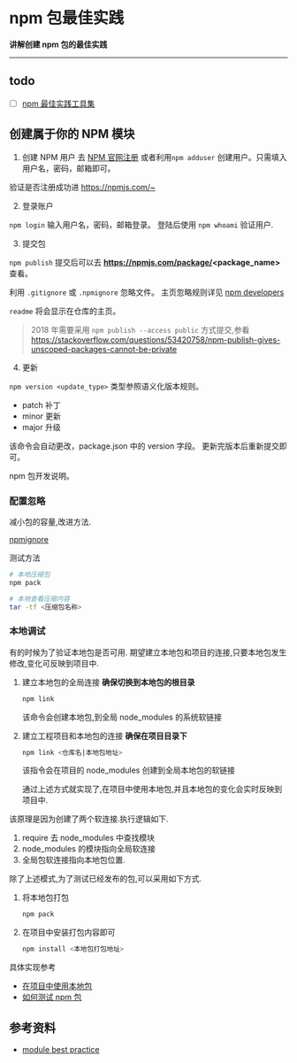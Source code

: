 npm 包最佳实践
====

**讲解创建 npm 包的最佳实践**

------

##  todo
* [ ] [npm 最佳实践工具集](https://hackernoon.com/these-6-essential-tools-will-maintain-your-npm-modules-for-you-4cbbee88e0cb)

## 创建属于你的 NPM 模块
1. 创建 NPM 用户
去 [NPM 官网注册](https://www.npmjs.com/)
或者利用`npm adduser` 创建用户。只需填入
用户名，密码，邮箱即可。

验证是否注册成功进 <https://npmjs.com/~>

2. 登录账户

`npm login` 输入用户名，密码，邮箱登录。
登陆后使用 `npm whoami` 验证用户.

3. 提交包

`npm publish` 提交后可以去 **https://npmjs.com/package/<package_name>** 查看。
 
利用 `.gitignore` 或 `.npmignore` 忽略文件。
主页忽略规则详见 [npm developers](https://docs.npmjs.com/misc/developers)

`readme` 将会显示在仓库的主页。

> 2018 年需要采用 `npm publish --access public` 方式提交,参看 <https://stackoverflow.com/questions/53420758/npm-publish-gives-unscoped-packages-cannot-be-private>
4. 更新

`npm version <update_type>` 类型参照语义化版本规则。

* patch 补丁
* minor 更新
* major 升级

该命令会自动更改，package.json 中的 version 字段。
更新完版本后重新提交即可。

npm 包开发说明。

### 配置忽略
减小包的容量,改进方法.

[npmignore](https://docs.npmjs.com/misc/developers#keeping-files-out-of-your-package)

测试方法

```bash
# 本地压缩包
npm pack

# 本地查看压缩内容
tar -tf <压缩包名称>
```

### 本地调试
有的时候为了验证本地包是否可用.
期望建立本地包和项目的连接,只要本地包发生修改,变化可反映到项目中.

1. 建立本地包的全局连接
    **确保切换到本地包的根目录**
    ```bash
    npm link
    ```
    该命令会创建本地包,到全局 node_modules 的系统软链接
    
2. 建立工程项目和本地包的连接
    **确保在项目目录下**
    ```bash
    npm link <仓库名|本地包地址> 
    ```
    该指令会在项目的 node_modules 创建到全局本地包的软链接

    通过上述方式就实现了,在项目中使用本地包,并且本地包的变化会实时反映到项目中.


该原理是因为创建了两个软连接.执行逻辑如下.

1. require 去 node_modules 中查找模块
2. node_modules 的模块指向全局软连接
3. 全局包软连接指向本地包位置.

除了上述模式,为了测试已经发布的包,可以采用如下方式.

1. 将本地包打包
    ```bash
    npm pack
    ```
2. 在项目中安装打包内容即可
    ```bash
    npm install <本地包打包地址>
    ```

具体实现参考
* [在项目中使用本地包](https://egghead.io/lessons/javascript-test-npm-packages-locally-in-another-project-using-npm-link)
* [如何测试 npm 包](https://medium.com/@the1mills/how-to-test-your-npm-module-without-publishing-it-every-5-minutes-1c4cb4b369be)


## 参考资料
* [module best practice](https://github.com/mattdesl/module-best-practices#module-basics)

